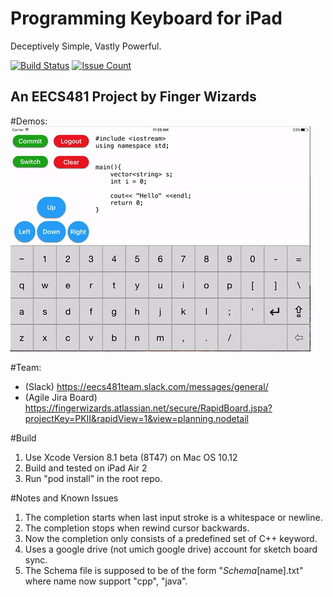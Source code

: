 # Programming Keyboard for iPad
Deceptively Simple, Vastly Powerful.

[![Build Status](https://travis-ci.org/junlong-gao/Programming_Keyboard.svg?branch=master)](https://travis-ci.org/junlong-gao/Programming_Keyboard)
[![Issue Count](https://codeclimate.com/github/junlong-gao/Programming_Keyboard/badges/issue_count.svg)](https://codeclimate.com/github/junlong-gao/Programming_Keyboard)
## An EECS481 Project by Finger Wizards
#Demos:
![DEMO](demos/context_aware_assistence.gif?raw=true "Title=Context Aware Assistance")

#Team:
* (Slack) https://eecs481team.slack.com/messages/general/
* (Agile Jira Board) https://fingerwizards.atlassian.net/secure/RapidBoard.jspa?projectKey=PKII&rapidView=1&view=planning.nodetail

#Build
1. Use Xcode Version 8.1 beta (8T47) on Mac OS 10.12
2. Build and tested on iPad Air 2
3. Run "pod install" in the root repo.

#Notes and Known Issues
1. The completion starts when last input stroke is a whitespace or newline.
2. The completion stops when rewind cursor backwards.
3. Now the completion only consists of a predefined set of C++ keyword. 
4. Uses a google drive (not umich google drive) account for sketch board sync.
5. The Schema file is supposed to be of the form "_Schema_[name].txt" where name now support "cpp", "java".
